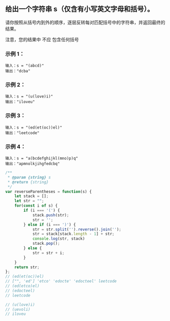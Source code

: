 ## 给出一个字符串 s（仅含有小写英文字母和括号）。

请你按照从括号内到外的顺序，逐层反转每对匹配括号中的字符串，并返回最终的结果。

注意，您的结果中 不应 包含任何括号

### 示例 1：
```
输入：s = "(abcd)"
输出："dcba"
```
### 示例 2：
```
输入：s = "(u(love)i)"
输出："iloveu"
```
### 示例 3：
```
输入：s = "(ed(et(oc))el)"
输出："leetcode"
```
### 示例 4：
```
输入：s = "a(bcdefghijkl(mno)p)q"
输出："apmnolkjihgfedcbq"
```

```js
/**
 * @param {string} s
 * @return {string}
 */
var reverseParentheses = function(s) {
    let stack = [];
    let str = "";
    for(const i of s) {
        if (i === '(') {
            stack.push(str);
            str = '';
        } else if (i === ')') {
            str = str.split('').reverse().join('');
            str = stack[stack.length - 1] + str;
            console.log(str, stack)
            stack.pop();
        } else {
            str = str + i;
        }
    }
    return str;
};
// (ed(et(oc))el)
// ["", 'ed'] 'etco' 'edocte' 'edocteel' leetcode
// (ed(etco)el)
// (edocteel)
// leetcode

// (u(love)i)
// (uevoli)
// iloveu
```